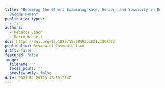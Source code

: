 ```yaml
---
title: "Becoming the Other: Examining Race, Gender, and Sexuality in Detroit:
  Become Human"
publication_types:
  - "2"
authors:
  - Rebecca Leach
  - Marco Dehnert
doi: https://doi.org/10.1080/15358593.2021.1892173
publication: Review of Communication
draft: false
featured: false
image:
  filename: ""
  focal_point: ""
  preview_only: false
date: 2021-04-25T23:43:59.254Z
---
```

